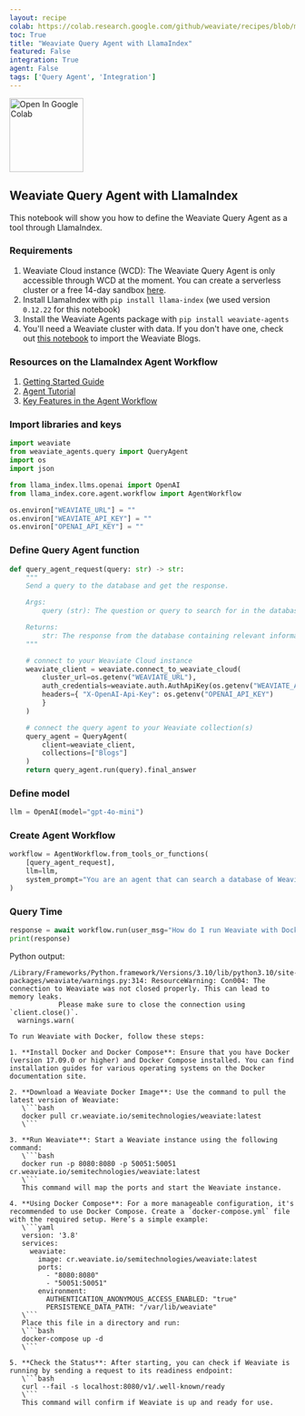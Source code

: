 ```yaml
---
layout: recipe
colab: https://colab.research.google.com/github/weaviate/recipes/blob/main/integrations/llm-agent-frameworks/llamaindex/agents/agent-workflow-with-weaviate-query-agent.ipynb
toc: True
title: "Weaviate Query Agent with LlamaIndex"
featured: False
integration: True
agent: False
tags: ['Query Agent', 'Integration']
---
```

<a href="https://colab.research.google.com/github/weaviate/recipes/blob/main/integrations/llm-agent-frameworks/llamaindex/agents/agent-workflow-with-weaviate-query-agent.ipynb" target="_blank">
  <img src="https://img.shields.io/badge/Open%20in-Colab-4285F4?style=flat&logo=googlecolab&logoColor=white" alt="Open In Google Colab" width="130"/>
</a>

## Weaviate Query Agent with LlamaIndex

This notebook will show you how to define the Weaviate Query Agent as a tool through LlamaIndex.

### Requirements
1. Weaviate Cloud instance (WCD): The Weaviate Query Agent is only accessible through WCD at the moment. You can create a serverless cluster or a free 14-day sandbox [here](https://console.weaviate.cloud/).
2. Install LlamaIndex with `pip install llama-index` (we used version `0.12.22` for this notebook)
3. Install the Weaviate Agents package with `pip install weaviate-agents`
4. You'll need a Weaviate cluster with data. If you don't have one, check out [this notebook](https://github.com/weaviate/recipes/blob/main/integrations/Weaviate-Import-Example.ipynb) to import the Weaviate Blogs.

### Resources on the LlamaIndex Agent Workflow
1. [Getting Started Guide](https://docs.llamaindex.ai/en/latest/getting_started/starter_example/)
1. [Agent Tutorial](https://docs.llamaindex.ai/en/latest/understanding/agent/)
1. [Key Features in the Agent Workflow](https://docs.llamaindex.ai/en/latest/examples/agent/agent_workflow_basic/)

### Import libraries and keys

```python
import weaviate
from weaviate_agents.query import QueryAgent
import os
import json

from llama_index.llms.openai import OpenAI
from llama_index.core.agent.workflow import AgentWorkflow
```

```python
os.environ["WEAVIATE_URL"] = ""
os.environ["WEAVIATE_API_KEY"] = ""
os.environ["OPENAI_API_KEY"] = ""
```

### Define Query Agent function

```python
def query_agent_request(query: str) -> str:
    """
    Send a query to the database and get the response.

    Args:
        query (str): The question or query to search for in the database. This can be any natural language question related to the content stored in the database.

    Returns:
        str: The response from the database containing relevant information.
    """

    # connect to your Weaviate Cloud instance
    weaviate_client = weaviate.connect_to_weaviate_cloud(
        cluster_url=os.getenv("WEAVIATE_URL"), 
        auth_credentials=weaviate.auth.AuthApiKey(os.getenv("WEAVIATE_API_KEY")),
        headers={ "X-OpenAI-Api-Key": os.getenv("OPENAI_API_KEY") 
        }
    )

    # connect the query agent to your Weaviate collection(s)
    query_agent = QueryAgent(
        client=weaviate_client,
        collections=["Blogs"] 
    )
    return query_agent.run(query).final_answer
```

### Define model

```python
llm = OpenAI(model="gpt-4o-mini")
```

### Create Agent Workflow

```python
workflow = AgentWorkflow.from_tools_or_functions(
    [query_agent_request],
    llm=llm,
    system_prompt="You are an agent that can search a database of Weaviate blog content and answer questions about it.",
)
```

### Query Time

```python
response = await workflow.run(user_msg="How do I run Weaviate with Docker?")
print(response)
```

Python output:
```text
/Library/Frameworks/Python.framework/Versions/3.10/lib/python3.10/site-packages/weaviate/warnings.py:314: ResourceWarning: Con004: The connection to Weaviate was not closed properly. This can lead to memory leaks.
            Please make sure to close the connection using `client.close()`.
  warnings.warn(

To run Weaviate with Docker, follow these steps:

1. **Install Docker and Docker Compose**: Ensure that you have Docker (version 17.09.0 or higher) and Docker Compose installed. You can find installation guides for various operating systems on the Docker documentation site.

2. **Download a Weaviate Docker Image**: Use the command to pull the latest version of Weaviate:
   \```bash
   docker pull cr.weaviate.io/semitechnologies/weaviate:latest
   \```

3. **Run Weaviate**: Start a Weaviate instance using the following command:
   \```bash
   docker run -p 8080:8080 -p 50051:50051 cr.weaviate.io/semitechnologies/weaviate:latest
   \```
   This command will map the ports and start the Weaviate instance.

4. **Using Docker Compose**: For a more manageable configuration, it's recommended to use Docker Compose. Create a `docker-compose.yml` file with the required setup. Here’s a simple example:
   \```yaml
   version: '3.8'
   services:
     weaviate:
       image: cr.weaviate.io/semitechnologies/weaviate:latest
       ports:
         - "8080:8080"
         - "50051:50051"
       environment:
         AUTHENTICATION_ANONYMOUS_ACCESS_ENABLED: "true"
         PERSISTENCE_DATA_PATH: "/var/lib/weaviate"
   \```
   Place this file in a directory and run:
   \```bash
   docker-compose up -d
   \```

5. **Check the Status**: After starting, you can check if Weaviate is running by sending a request to its readiness endpoint:
   \```bash
   curl --fail -s localhost:8080/v1/.well-known/ready
   \```
   This command will confirm if Weaviate is up and ready for use.
```